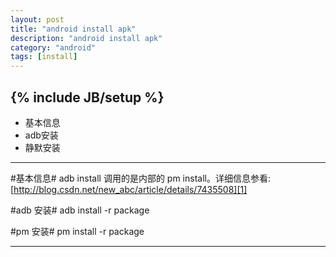 ```yaml
---
layout: post
title: "android install apk"
description: "android install apk"
category: "android"
tags: [install]
---
```

{% include JB/setup %}
---

*   基本信息
*	adb安装
*	静默安装

---

#基本信息#
adb install 调用的是内部的 pm install。详细信息参看:
[http://blog.csdn.net/new_abc/article/details/7435508][1]

#adb 安装#
	adb install -r package

#pm 安装#
	pm install -r package

---
[1]:http://blog.csdn.net/new_abc/article/details/7435508
